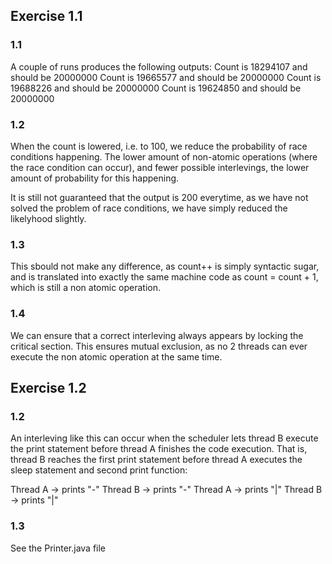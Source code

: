 ## Exercise 1.1

### 1.1
A couple of runs produces the following outputs:
Count is 18294107 and should be 20000000
Count is 19665577 and should be 20000000
Count is 19688226 and should be 20000000
Count is 19624850 and should be 20000000

### 1.2
When the count is lowered, i.e. to 100, we reduce the probability of race conditions happening. The lower amount of non-atomic operations (where the race condition can occur), and fewer possible interlevings, the lower amount of probability for this happening.

It is still not guaranteed that the output is 200 everytime, as we have not solved the problem of race conditions, we have simply reduced the likelyhood slightly.

### 1.3
This sbould not make any difference, as count++ is simply syntactic sugar, and is translated into exactly the same machine code as count = count + 1, which is still a non atomic operation.

### 1.4
We can ensure that a correct interleving always appears by locking the critical section. This ensures mutual exclusion, as no 2 threads can ever execute the non atomic operation at the same time.

## Exercise 1.2

### 1.2
An interleving like this can occur when the scheduler lets thread B execute the print statement before thread A finishes the code execution. That is, thread B reaches the first print statement before thread A executes the sleep statement and second print function:

Thread A -> prints "-"
Thread B -> prints "-"
Thread A -> prints "|"
Thread B -> prints "|"

### 1.3
See the Printer.java file





